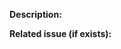 <!--
Thank you very much for your pull request!

If your PR is the addition of a new operator, please make sure all these boxes are ticked with an x:

- [ ] Add the operator to Rx
- [ ] It must have a `-spec.ts` tests file covering the canonical corner cases, with marble diagram tests
- [ ] If possible, write a `asDiagram` test case too, for PNG diagram generation purposes
- [ ] The spec file should have a type definition test at the end of the spec to verify type definition for various use cases
- [ ] The operator must be documented in JSDoc style in the implementation file, including also the PNG marble diagram image
- [ ] The operator should be listed in `docs_app/content/guide/operators.md` in a category of operators
- [ ] The operator should also be documented. See [Documentation Guidelines](../CONTRIBUTING.md).
- [ ] You may need to update `MIGRATION.md` if the operator differs from the corresponding one in RxJS v4
-->

**Description:**

**Related issue (if exists):**

